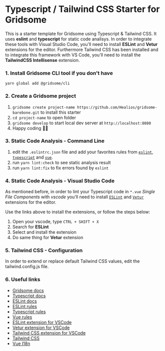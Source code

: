 # Typescript / Tailwind CSS Starter for Gridsome

This is a starter template for Gridsome using Typescript & Tailwind CSS. It uses **eslint** and **typescript** for static code analisys. In order to integrate these tools with Visual Studio Code, you'll need to install **ESLint** and **Vetur** extensions for the editor. Furthermore Tailwind CSS has been installed and to integrate this framework with VS Code, you'll need to install the **TailwindCSS Intellisense** extension.

### 1. Install Gridsome CLI tool if you don't have

`yarn global add @gridsome/cli`

### 2. Create a Gridsome project

1. `gridsome create project-name https://github.com/Healios/gridsome-barebone.git` to install this starter
2. `cd project-name` to open folder
3. `gridsome develop` to start local dev server at `http://localhost:8080`
4. Happy coding 🎉🙌

### 3. Static Code Analysis - Command Line

1. edit the `.eslintrc.json` file and add your favorites rules from [`eslint`](https://eslint.org/docs/rules/), [`typescript`](https://github.com/typescript-eslint/typescript-eslint/tree/master/packages/eslint-plugin#supported-rules) and [`vue`](https://vuejs.github.io/eslint-plugin-vue/rules/).
2. run `yarn lint:check` to see static analysis result
3. run `yarn lint:fix` to fix errors found by `eslint`

### 4. Static Code Analysis - Visual Studio Code

As mentioned before, in order to lint your Typescript code in `*.vue` *Single File Components* with *vscode* you'll need to install [`ESLint`](https://marketplace.visualstudio.com/items?itemName=dbaeumer.vscode-eslint) and [`Vetur`](https://marketplace.visualstudio.com/items?itemName=octref.vetur) extensions for the editor.

Use the links above to install the extensions, or follow the steps below:

1. Open your vscode, type `CTRL + SHIFT + X`
2. Search for **ESLint**
3. Select and install the extension
4. Do same thing for **Vetur** extension

### 5. Tailwind CSS - Configuration

In order to extend or replace default Tailwind CSS values, edit the tailwind.config.js file. 

### 6. Useful links

* [Gridsome docs](https://gridsome.org/docs/)
* [Typescript docs](https://www.typescriptlang.org/docs/)
* [ESLint docs](https://eslint.org/)
* [ESLint rules](https://eslint.org/docs/rules/)
* [Typescript rules](https://github.com/typescript-eslint/typescript-eslint/tree/master/packages/eslint-plugin#supported-rules)
* [Vue rules](https://vuejs.github.io/eslint-plugin-vue/rules/)
* [ESLint extension for VSCode](https://marketplace.visualstudio.com/items?itemName=dbaeumer.vscode-eslint)
* [Vetur extension for VSCode](https://marketplace.visualstudio.com/items?itemName=octref.vetur)
* [Tailwind CSS extension for VSCode](https://marketplace.visualstudio.com/items?itemName=bradlc.vscode-tailwindcss)
* [Tailwind CSS](https://tailwindcss.com/)
* [Vue I18n](https://kazupon.github.io/vue-i18n/)